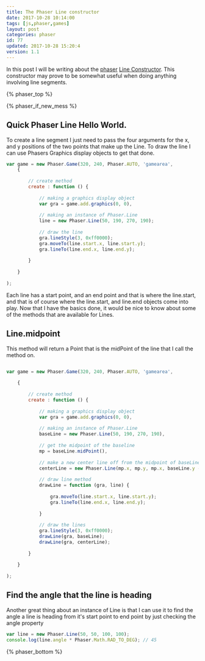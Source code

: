 ```yaml
---
title: The Phaser Line constructor
date: 2017-10-28 10:14:00
tags: [js,phaser,games]
layout: post
categories: phaser
id: 77
updated: 2017-10-28 15:20:4
version: 1.1
---
```


In this post I will be writing about the [phaser](http://phaser.io) [Line Constructor](http://phaser.io/docs/2.6.2/Phaser.Line.html). This constructor may prove to be somewhat useful when doing anything involving line segments.

<!-- more -->

{% phaser_top %}

{% phaser_if_new_mess %}

## Quick Phaser Line Hello World.

To create a line segment I just need to pass the four arguments for the x, and y positions of the two points that make up the Line. To draw the line I can use Phasers Graphics display objects to get that done.

```js
var game = new Phaser.Game(320, 240, Phaser.AUTO, 'gamearea', 
    {
 
        // create method
        create : function () {
 
            // making a graphics display object
            var gra = game.add.graphics(0, 0),
 
            // making an instance of Phaser.Line
            line = new Phaser.Line(50, 190, 270, 190);
 
            // draw the line
            gra.lineStyle(3, 0xff0000);
            gra.moveTo(line.start.x, line.start.y);
            gra.lineTo(line.end.x, line.end.y);
 
        }
 
    }
 
);
```

Each line has a start point, and an end point and that is where the line.start, and that is of course where the line.start, and line.end objects come into play. Now that I have the basics done, it would be nice to know about some of the methods that are available for Lines.

## Line.midpoint

This method will return a Point that is the midPoint of the line that I call the method on.

```js

var game = new Phaser.Game(320, 240, Phaser.AUTO, 'gamearea',
 
    {
 
        // create method
        create : function () {
 
            // making a graphics display object
            var gra = game.add.graphics(0, 0),
 
            // making an instance of Phaser.Line
            baseLine = new Phaser.Line(50, 190, 270, 190),
 
            // get the midpoint of the baseline
            mp = baseLine.midPoint(),
 
            // make a new center line off from the midpoint of baseLine
            centerLine = new Phaser.Line(mp.x, mp.y, mp.x, baseLine.y - 100),
 
            // draw line method
            drawLine = function (gra, line) {
 
                gra.moveTo(line.start.x, line.start.y);
                gra.lineTo(line.end.x, line.end.y);
 
            }
 
            // draw the lines
            gra.lineStyle(3, 0xff0000);
            drawLine(gra, baseLine);
            drawLine(gra, centerLine);
 
        }
 
    }
 
);
```

## Find the angle that the line is heading

Another great thing about an instance of Line is that I can use it to find the angle a line is heading from it's start point to end point by just checking the angle property

```js
var line = new Phaser.Line(50, 50, 100, 100);
console.log(line.angle * Phaser.Math.RAD_TO_DEG); // 45
```

{% phaser_bottom %}